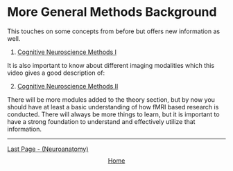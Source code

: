 
# More General Methods Background

This touches on some concepts from before but offers new information as well. 

1. [Cognitive Neuroscience Methods I](https://www.example.com/cognitive-neuroscience-methods-I)

It is also important to know about different imaging modalities which this video gives a good description of:

2. [Cognitive Neuroscience Methods II](https://www.example.com/cognitive-neuroscience-methods-II)

There will be more modules added to the theory section, but by now you should have at least a basic understanding of how fMRI based research is conducted. There will always be more things to learn, but it is important to have a strong foundation to understand and effectively utilize that information. 

 ------------------------------------------------------------------------------------------------
<div style="text-align: left; margin-top: 10px;">
  <a href="neuroanatomy.html">Last Page - (Neuroanatomy)</a>
</div>

<div style="text-align: center; margin-top: 10px;">
  <a href="/fmri-for-beginners/">Home</a>
</div>
